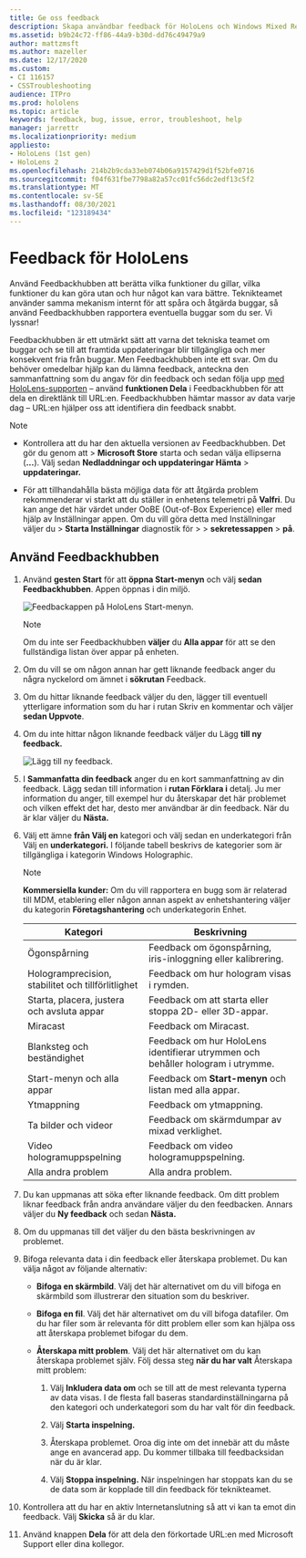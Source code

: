 ```yaml
---
title: Ge oss feedback
description: Skapa användbar feedback för HoloLens och Windows Mixed Reality utvecklare med hjälp av Feedbackhubben.
ms.assetid: b9b24c72-ff86-44a9-b30d-dd76c49479a9
author: mattzmsft
ms.author: mazeller
ms.date: 12/17/2020
ms.custom:
- CI 116157
- CSSTroubleshooting
audience: ITPro
ms.prod: hololens
ms.topic: article
keywords: feedback, bug, issue, error, troubleshoot, help
manager: jarrettr
ms.localizationpriority: medium
appliesto:
- HoloLens (1st gen)
- HoloLens 2
ms.openlocfilehash: 214b2b9cda33eb074b06a9157429d1f52bfe0716
ms.sourcegitcommit: f04f631fbe7798a82a57cc01fc56dc2edf13c5f2
ms.translationtype: MT
ms.contentlocale: sv-SE
ms.lasthandoff: 08/30/2021
ms.locfileid: "123189434"
---
```

# <a name="feedback-for-hololens"></a>Feedback för HoloLens

Använd Feedbackhubben att berätta vilka funktioner du gillar, vilka funktioner du kan göra utan och hur något kan vara bättre. Teknikteamet använder samma mekanism internt för att spåra och åtgärda buggar, så använd Feedbackhubben rapportera eventuella buggar som du ser. Vi lyssnar!

Feedbackhubben är ett utmärkt sätt att varna det tekniska teamet om buggar och se till att framtida uppdateringar blir tillgängliga och mer konsekvent fria från buggar. Men Feedbackhubben inte ett svar. Om du behöver omedelbar hjälp kan du lämna feedback, anteckna den sammanfattning som du angav för din feedback och sedan följa upp [med HoloLens-supporten](https://support.microsoft.com/supportforbusiness/productselection?sapid=e9391227-fa6d-927b-0fff-f96288631b8f) – använd **funktionen Dela** i Feedbackhubben för att dela en direktlänk till URL:en. Feedbackhubben hämtar massor av data varje dag – URL:en hjälper oss att identifiera din feedback snabbt.

> [!NOTE]  
>  
> - Kontrollera att du har den aktuella versionen av Feedbackhubben. Det gör du genom att  >  **Microsoft Store** starta och sedan välja ellipserna (**...**). Välj sedan **Nedladdningar och uppdateringar Hämta**  >  **uppdateringar.**  
>  
> - För att tillhandahålla bästa möjliga data för att åtgärda problem rekommenderar vi starkt att du ställer in enhetens telemetri på **Valfri**. Du kan ange det här värdet under OoBE (Out-of-Box Experience) eller med hjälp av Inställningar appen. Om du vill göra detta med Inställningar väljer du  >  **Starta Inställningar** diagnostik för  >    >  **sekretessappen**  >  **på**.

## <a name="use-the-feedback-hub"></a>Använd Feedbackhubben

1. Använd **gesten Start** för att **öppna Start-menyn** och välj **sedan Feedbackhubben**. Appen öppnas i din miljö.

   ![Feedbackappen på HoloLens Start-menyn.](./images/hololens2-feedbackhub-tile.png)
   > [!NOTE]  
   > Om du inte ser Feedbackhubben **väljer** du **Alla appar** för att se den fullständiga listan över appar på enheten.

1. Om du vill se om någon annan har gett liknande feedback anger du några nyckelord om ämnet i **sökrutan** Feedback.
1. Om du hittar liknande feedback väljer du den, lägger  till eventuell ytterligare information som du har i rutan Skriv en kommentar och väljer **sedan Uppvote**.
1. Om du inte hittar någon liknande feedback väljer du Lägg **till ny feedback.**

   ![Lägg till ny feedback.](./images/hololens-feedback-1.png)

1. I **Sammanfatta din feedback** anger du en kort sammanfattning av din feedback. Lägg sedan till information i **rutan Förklara i** detalj. Ju mer information du anger, till exempel hur du återskapar det här problemet och vilken effekt det har, desto mer användbar är din feedback. När du är klar väljer du **Nästa.**

1. Välj ett ämne **från Välj en** kategori och välj sedan en underkategori från Välj en **underkategori.** I följande tabell beskrivs de kategorier som är tillgängliga i kategorin Windows Holographic.

   > [!NOTE]  
   > **Kommersiella kunder:** Om du vill rapportera en bugg som är relaterad till MDM, etablering eller  någon annan aspekt av enhetshantering väljer du kategorin **Företagshantering** och underkategorin Enhet.

   |Kategori |Beskrivning |
   | --- | --- |
   |Ögonspårning |Feedback om ögonspårning, iris-inloggning eller kalibrering. |
   |Hologramprecision, stabilitet och tillförlitlighet |Feedback om hur hologram visas i rymden. |
   |Starta, placera, justera och avsluta appar |Feedback om att starta eller stoppa 2D- eller 3D-appar. |
   |Miracast |Feedback om Miracast. |
   |Blanksteg och beständighet |Feedback om hur HoloLens identifierar utrymmen och behåller hologram i utrymme. |
   |Start-menyn och alla appar |Feedback om **Start-menyn** och listan med alla appar. |
   |Ytmappning |Feedback om ytmappning. |
   |Ta bilder och videor |Feedback om skärmdumpar av mixad verklighet. |
   |Video hologramuppspelning |Feedback om video hologramuppspelning. |
   |Alla andra problem |Alla andra problem. |

1. Du kan uppmanas att söka efter liknande feedback. Om ditt problem liknar feedback från andra användare väljer du den feedbacken. Annars väljer du **Ny feedback** och sedan **Nästa.**

1. Om du uppmanas till det väljer du den bästa beskrivningen av problemet.

1. Bifoga relevanta data i din feedback eller återskapa problemet. Du kan välja något av följande alternativ:

   - **Bifoga en skärmbild**. Välj det här alternativet om du vill bifoga en skärmbild som illustrerar den situation som du beskriver.
   - **Bifoga en fil**. Välj det här alternativet om du vill bifoga datafiler. Om du har filer som är relevanta för ditt problem eller som kan hjälpa oss att återskapa problemet bifogar du dem.
   - **Återskapa mitt problem**. Välj det här alternativet om du kan återskapa problemet själv. Följ dessa steg **när du har valt** Återskapa mitt problem:  

     1. Välj **Inkludera data om** och se till att de mest relevanta typerna av data visas. I de flesta fall baseras standardinställningarna på den kategori och underkategori som du har valt för din feedback.  
     1. Välj **Starta inspelning.**

     1. Återskapa problemet. Oroa dig inte om det innebär att du måste ange en avancerad app. Du kommer tillbaka till feedbacksidan när du är klar.
     1. Välj **Stoppa inspelning.** När inspelningen har stoppats kan du se de data som är kopplade till din feedback för teknikteamet.

1. Kontrollera att du har en aktiv Internetanslutning så att vi kan ta emot din feedback. Välj **Skicka** så är du klar.

1. Använd knappen **Dela** för att dela den förkortade URL:en med Microsoft Support eller dina kollegor.